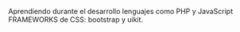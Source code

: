 Aprendiendo durante el desarrollo lenguajes como PHP y JavaScript
FRAMEWORKS de CSS: bootstrap y uikit.